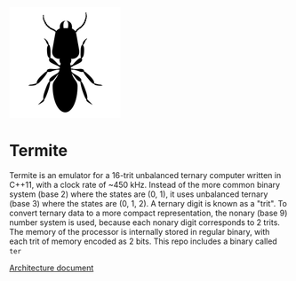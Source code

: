 ![Termite icon](./icon.png)
# Termite
Termite is an emulator for a 16-trit unbalanced ternary computer written in C++11, with a clock rate of ~450 kHz. Instead of the more common binary system (base 2) where the states are (0, 1), it uses  unbalanced ternary (base 3) where the states are (0, 1, 2). A ternary digit is known as a "trit". To convert ternary data to a more compact representation, the nonary (base 9) number system is used, because each nonary digit corresponds to 2 trits. The memory of the processor is internally stored in regular binary, with each trit of memory encoded as 2 bits. This repo includes a binary called `ter`

[Architecture document](architecture.md)